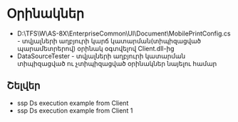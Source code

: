 # Օրինակներ
* D:\TFS\W\AS-8X\EnterpriseCommon\UI\Document\MobilePrintConfig.cs - տվյալների աղբյուրի կարճ կատարման(տիպիզացված պարամետրերով) օրինակ օգտվելով Client.dll-ից
* DataSourceTester - տվյալների աղբյուրի կատարման տիպիզացված ու չտիպիզացված օրինակներ նայելու համար

## Շելվեր
* ssp Ds execution example from Client
* ssp Ds execution example from Client  1


